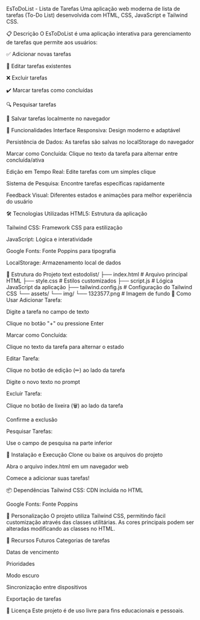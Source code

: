 EsToDoList - Lista de Tarefas
Uma aplicação web moderna de lista de tarefas (To-Do List) desenvolvida com HTML, CSS, JavaScript e Tailwind CSS.

📋 Descrição
O EsToDoList é uma aplicação interativa para gerenciamento de tarefas que permite aos usuários:

✅ Adicionar novas tarefas

📝 Editar tarefas existentes

❌ Excluir tarefas

✔️ Marcar tarefas como concluídas

🔍 Pesquisar tarefas

💾 Salvar tarefas localmente no navegador

🚀 Funcionalidades
Interface Responsiva: Design moderno e adaptável

Persistência de Dados: As tarefas são salvas no localStorage do navegador

Marcar como Concluída: Clique no texto da tarefa para alternar entre concluída/ativa

Edição em Tempo Real: Edite tarefas com um simples clique

Sistema de Pesquisa: Encontre tarefas específicas rapidamente

Feedback Visual: Diferentes estados e animações para melhor experiência do usuário

🛠️ Tecnologias Utilizadas
HTML5: Estrutura da aplicação

Tailwind CSS: Framework CSS para estilização

JavaScript: Lógica e interatividade

Google Fonts: Fonte Poppins para tipografia

LocalStorage: Armazenamento local de dados

📁 Estrutura do Projeto
text
estodolist/
├── index.html          # Arquivo principal HTML
├── style.css           # Estilos customizados
├── script.js           # Lógica JavaScript da aplicação
├── tailwind.config.js  # Configuração do Tailwind CSS
└── assets/
    └── img/
        └── 1323577.png # Imagem de fundo
🎯 Como Usar
Adicionar Tarefa:

Digite a tarefa no campo de texto

Clique no botão "+" ou pressione Enter

Marcar como Concluída:

Clique no texto da tarefa para alternar o estado

Editar Tarefa:

Clique no botão de edição (✏) ao lado da tarefa

Digite o novo texto no prompt

Excluir Tarefa:

Clique no botão de lixeira (🗑) ao lado da tarefa

Confirme a exclusão

Pesquisar Tarefas:

Use o campo de pesquisa na parte inferior

🔧 Instalação e Execução
Clone ou baixe os arquivos do projeto

Abra o arquivo index.html em um navegador web

Comece a adicionar suas tarefas!

📦 Dependências
Tailwind CSS: CDN incluída no HTML

Google Fonts: Fonte Poppins

🎨 Personalização
O projeto utiliza Tailwind CSS, permitindo fácil customização através das classes utilitárias. As cores principais podem ser alteradas modificando as classes no HTML.

🌟 Recursos Futuros
Categorias de tarefas

Datas de vencimento

Prioridades

Modo escuro

Sincronização entre dispositivos

Exportação de tarefas

📄 Licença
Este projeto é de uso livre para fins educacionais e pessoais.

